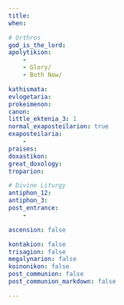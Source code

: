 ```yaml
---
title: 
when: 

# Orthros
god_is_the_lord: 
apolytikion:
    - 
    - Glory/
    - Both Now/

kathismata: 
evlogetaria: 
prokeimenon: 
canon: 
little_ektenia_3: 1
normal_exaposteilarion: true
exaposteilaria:
    - 
praises: 
doxastikon: 
great_doxology: 
troparion: 

# Divine Liturgy
antiphon_12: 
antiphon_3: 
post_entrance:
    - 

ascension: false

kontakion: false
trisagion: false
megalynarion: false
koinonikon: false
post_communion: false
post_communion_markdown: false

---
```


